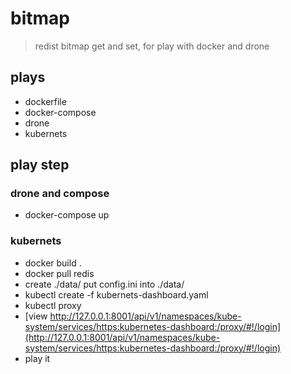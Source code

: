 # bitmap

> redist bitmap get and set, for play with docker and drone

## plays

- dockerfile
- docker-compose
- drone
- kubernets

## play step

### drone and compose

- docker-compose up

### kubernets

- docker build .
- docker pull redis
- create ./data/ put config.ini into ./data/
- kubectl create -f kubernets-dashboard.yaml
- kubectl proxy
- [view http://127.0.0.1:8001/api/v1/namespaces/kube-system/services/https:kubernetes-dashboard:/proxy/#!/login](http://127.0.0.1:8001/api/v1/namespaces/kube-system/services/https:kubernetes-dashboard:/proxy/#!/login)
- play it
